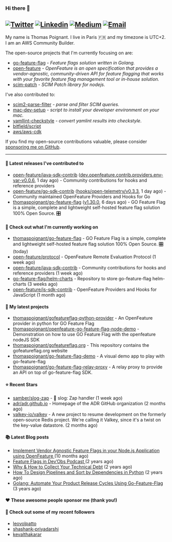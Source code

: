 ### Hi there 👋
[![Twitter](https://img.shields.io/twitter/follow/thomaspoignant?label=Twitter&style=social)](https://twitter.com/thomaspoignant)
[![Linkedin](https://img.shields.io/badge/LinkedIn--_.svg?style=social&logo=linkedin)](https://www.linkedin.com/in/poignantthomas/)
[![Medium](https://img.shields.io/badge/medium--_.svg?style=social&logo=medium)](https://thomaspoignant.medium.com/)
[![Email](https://img.shields.io/badge/email--_.svg?logo=Gmail&style=social)](mailto:thomas.poignant@gmail.com)
-----------

My name is Thomas Poignant. I live in Paris 🇫🇷 and my timezone is UTC+2.  
I am an AWS Community Builder.

The open-source projects that I'm currently focusing on are:
- [go-feature-flag](https://github.com/thomaspoignant/go-feature-flag) _- Feature flags solution written in Golang._
- [open-feature](https://github.com/open-feature) _- OpenFeature is an open specification that provides a vendor-agnostic, community-driven API for feature flagging that works with your favorite feature flag management tool or in-house solution._
- [scim-patch](https://github.com/thomaspoignant/scim-patch) _- SCIM Patch library for nodejs._

I've also contributed to:
- [scim2-parse-filter](https://github.com/thomaspoignant/scim2-parse-filter) _- parse and filter SCIM queries._
- [mac-dev-setup](https://github.com/thomaspoignant/mac-dev-setup) _- script to install your developer environment on your mac._
- [yamllint-checkstyle](https://github.com/thomaspoignant/yamllint-checkstyle) _- convert yamlint results into checkstyle_.
- [bitfield/script](https://github.com/bitfield/script)
- [aws/aws-cdk](https://github.com/aws/aws-cdk)

If you find my open-source contributions valuable, please consider [sponsoring me on GitHub](https://github.com/sponsors/thomaspoignant/).

-----------
#### 🚀 Latest releases I've contributed to

- [open-feature/java-sdk-contrib](https://github.com/open-feature/java-sdk-contrib) ([dev.openfeature.contrib.providers.env-var-v0.0.6](https://github.com/open-feature/java-sdk-contrib/releases/tag/dev.openfeature.contrib.providers.env-var-v0.0.6), 1 day ago) - Community contributions for hooks and reference providers
- [open-feature/go-sdk-contrib](https://github.com/open-feature/go-sdk-contrib) ([hooks/open-telemetry/v0.3.3](https://github.com/open-feature/go-sdk-contrib/releases/tag/hooks/open-telemetry/v0.3.3), 1 day ago) - Community maintained OpenFeature Providers and Hooks for Go
- [thomaspoignant/go-feature-flag](https://github.com/thomaspoignant/go-feature-flag) ([v1.30.0](https://github.com/thomaspoignant/go-feature-flag/releases/tag/v1.30.0), 6 days ago) - GO Feature Flag is a simple, complete and lightweight self-hosted feature flag solution 100% Open Source. 🎛️

#### 👷 Check out what I'm currently working on

- [thomaspoignant/go-feature-flag](https://github.com/thomaspoignant/go-feature-flag) - GO Feature Flag is a simple, complete and lightweight self-hosted feature flag solution 100% Open Source. 🎛️ (today)
- [open-feature/protocol](https://github.com/open-feature/protocol) - OpenFeature Remote Evaluation Protocol (1 week ago)
- [open-feature/java-sdk-contrib](https://github.com/open-feature/java-sdk-contrib) - Community contributions for hooks and reference providers (1 week ago)
- [go-feature-flag/helm-charts](https://github.com/go-feature-flag/helm-charts) - Repository to store go-feature-flag helm-charts (3 weeks ago)
- [open-feature/js-sdk-contrib](https://github.com/open-feature/js-sdk-contrib) - OpenFeature Providers and Hooks for JavaScript (1 month ago)

#### 🌱 My latest projects

- [thomaspoignant/gofeatureflag-python-provider](https://github.com/thomaspoignant/gofeatureflag-python-provider) - An OpenFeature provider in python for GO Feature Flag
- [thomaspoignant/openfeature-go-feature-flag-node-demo](https://github.com/thomaspoignant/openfeature-go-feature-flag-node-demo) - Demonstration on how to use GO Feature Flag with the openfeature nodeJS SDK
- [thomaspoignant/gofeatureflag.org](https://github.com/thomaspoignant/gofeatureflag.org) - This repository contains the gofeatureflag.org website
- [thomaspoignant/go-feature-flag-demo](https://github.com/thomaspoignant/go-feature-flag-demo) - A visual demo app to play with go-feature-flag
- [thomaspoignant/go-feature-flag-relay-proxy](https://github.com/thomaspoignant/go-feature-flag-relay-proxy) - A relay proxy to provide an API on top of go-feature-flag SDK.

#### ⭐ Recent Stars

- [samber/slog-zap](https://github.com/samber/slog-zap) - 🚨 slog: Zap handler (1 week ago)
- [adr/adr.github.io](https://github.com/adr/adr.github.io) - Homepage of the ADR GitHub organization (2 months ago)
- [valkey-io/valkey](https://github.com/valkey-io/valkey) - A new project to resume development on the formerly open-source Redis project. We&#39;re calling it Valkey, since it&#39;s a twist on the key-value datastore. (2 months ago)

#### 📚 Latest Blog posts

- [Implement Vendor Agnostic Feature Flags in your Node.js Application using OpenFeature ](https://faun.pub/implement-vendor-agnostic-feature-flags-in-your-node-js-application-using-openfeature-b89fde448f6c?source=rss-9a58464dd8e9------2) (10 months ago)
- [ Feature Flags in Dev’Obs Podcast ](https://thomaspoignant.medium.com/feature-flags-in-devobs-podcast-ec11079f8a4b?source=rss-9a58464dd8e9------2) (2 years ago)
- [Why &amp; How to Collect Your Technical Debt](https://medium.com/geekculture/why-how-to-collect-your-technical-debt-bd917960eee?source=rss-9a58464dd8e9------2) (2 years ago)
- [How To Design Pipelines and Sort by Dependencies in Python](https://betterprogramming.pub/how-to-design-pipelines-and-sort-by-dependencies-in-python-ed876495a826?source=rss-9a58464dd8e9------2) (2 years ago)
- [Golang: Automate Your Product Release Cycles Using Go-Feature-Flag](https://betterprogramming.pub/automate-your-product-release-cycles-using-go-feature-flag-6ab73f869f?source=rss-9a58464dd8e9------2) (3 years ago)

#### ❤️ These awesome people sponsor me (thank you!)


#### 👯 Check out some of my recent followers

- [leovolpatto](https://github.com/leovolpatto)
- [shashank-priyadarshi](https://github.com/shashank-priyadarshi)
- [kevalthakarar](https://github.com/kevalthakarar)
